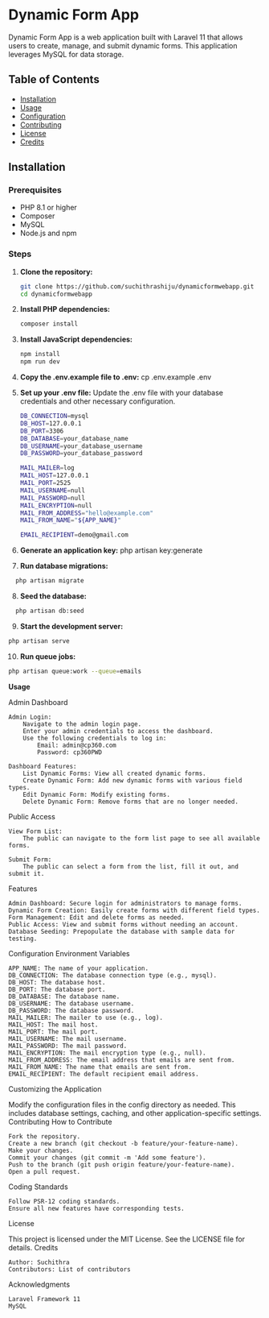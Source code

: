 # Dynamic Form App

Dynamic Form App is a web application built with Laravel 11 that allows users to create, manage, and submit dynamic forms. This application leverages MySQL for data storage.

## Table of Contents

-   [Installation](#installation)
-   [Usage](#usage)
-   [Configuration](#configuration)
-   [Contributing](#contributing)
-   [License](#license)
-   [Credits](#credits)

## Installation

### Prerequisites

-   PHP 8.1 or higher
-   Composer
-   MySQL
-   Node.js and npm

### Steps

1.  **Clone the repository:**
    ```bash
    git clone https://github.com/suchithrashiju/dynamicformwebapp.git
    cd dynamicformwebapp
    ```
2.  **Install PHP dependencies:**

    ```bash
    composer install
    ```

3.  **Install JavaScript dependencies:**

    ```bash
    npm install
    npm run dev
    ```

4.  **Copy the .env.example file to .env:**
    cp .env.example .env

5.  **Set up your .env file:**
    Update the .env file with your database credentials and other necessary configuration.

    ```bash
    DB_CONNECTION=mysql
    DB_HOST=127.0.0.1
    DB_PORT=3306
    DB_DATABASE=your_database_name
    DB_USERNAME=your_database_username
    DB_PASSWORD=your_database_password

    MAIL_MAILER=log
    MAIL_HOST=127.0.0.1
    MAIL_PORT=2525
    MAIL_USERNAME=null
    MAIL_PASSWORD=null
    MAIL_ENCRYPTION=null
    MAIL_FROM_ADDRESS="hello@example.com"
    MAIL_FROM_NAME="${APP_NAME}"

    EMAIL_RECIPIENT=demo@gmail.com


    ```

6.  **Generate an application key:**
    php artisan key:generate
7.  **Run database migrations:**

```bash
  php artisan migrate

```

8.  **Seed the database:**

```bash
  php artisan db:seed
```

9. **Start the development server:**

```bash
php artisan serve
```

10. **Run queue jobs:**

```bash
php artisan queue:work --queue=emails
```

**Usage**

Admin Dashboard

    Admin Login:
        Navigate to the admin login page.
        Enter your admin credentials to access the dashboard.
        Use the following credentials to log in:
            Email: admin@cp360.com
            Password: cp360PWD

    Dashboard Features:
        List Dynamic Forms: View all created dynamic forms.
        Create Dynamic Form: Add new dynamic forms with various field types.
        Edit Dynamic Form: Modify existing forms.
        Delete Dynamic Form: Remove forms that are no longer needed.

Public Access

    View Form List:
        The public can navigate to the form list page to see all available forms.

    Submit Form:
        The public can select a form from the list, fill it out, and submit it.

Features

    Admin Dashboard: Secure login for administrators to manage forms.
    Dynamic Form Creation: Easily create forms with different field types.
    Form Management: Edit and delete forms as needed.
    Public Access: View and submit forms without needing an account.
    Database Seeding: Prepopulate the database with sample data for testing.

Configuration
Environment Variables

    APP_NAME: The name of your application.
    DB_CONNECTION: The database connection type (e.g., mysql).
    DB_HOST: The database host.
    DB_PORT: The database port.
    DB_DATABASE: The database name.
    DB_USERNAME: The database username.
    DB_PASSWORD: The database password.
    MAIL_MAILER: The mailer to use (e.g., log).
    MAIL_HOST: The mail host.
    MAIL_PORT: The mail port.
    MAIL_USERNAME: The mail username.
    MAIL_PASSWORD: The mail password.
    MAIL_ENCRYPTION: The mail encryption type (e.g., null).
    MAIL_FROM_ADDRESS: The email address that emails are sent from.
    MAIL_FROM_NAME: The name that emails are sent from.
    EMAIL_RECIPIENT: The default recipient email address.

Customizing the Application

Modify the configuration files in the config directory as needed. This includes database settings, caching, and other application-specific settings.
Contributing
How to Contribute

    Fork the repository.
    Create a new branch (git checkout -b feature/your-feature-name).
    Make your changes.
    Commit your changes (git commit -m 'Add some feature').
    Push to the branch (git push origin feature/your-feature-name).
    Open a pull request.

Coding Standards

    Follow PSR-12 coding standards.
    Ensure all new features have corresponding tests.

License

This project is licensed under the MIT License. See the LICENSE file for details.
Credits

    Author: Suchithra
    Contributors: List of contributors

Acknowledgments

    Laravel Framework 11
    MySQL
